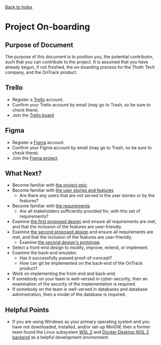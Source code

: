 [Back to Index](Index.md)

# Project On-boarding
## Purpose of Document
The purpose of this document is to position you, the potential contributor, such that you can contribute to the project. It is assumed that you have already begun, if not finished, the on-boarding process for the Thoth Tech company, and the OnTrack product.

## Trello
- Register a [Trello](https://trello.com/signup) account.
- Confirm your Trello account by email (may go to Trash, so be sure to check there).
- Join the [Trello board](https://trello.com/invite/b/elHhcRZO/289cb5bab080aeac1cf7dd9184a4fabe/task-view-taskforce)

## Figma
- Register a [Figma](https://www.figma.com/) account.
- Confirm your Figma account by email (may go to Trash, so be sure to check there).
- Join the [Figma project](https://www.figma.com/team_invite/redeem/SLuOCrE5wV5JuGc5tdlbBH).

## What Next?
- Become familiar with [the project epic](Epic.md)
- Become familiar with [the user stories and features](User-Stories-and-Features.md)
    - Are there any users that are not served in the user stories or by the features?
- Become familiar with [the requirements](Requirements.md)
    - Are all stakeholders sufficiently provided for, with this set of requirements?
- Examine [the first proposed design](design_images/Iteration%203%20Design%201%20by%20Grady%20Ramsay.png) and ensure all requirements are met, and that the inclusion of the features are user-friendly.
- Examine [the second proposed design](design_images/Iteration-3-Design-2-by-Ricky-Dodd.png) and ensure all requirements are met, and that the inclusion of the features are user-friendly.
    - Examine [the second design's prototype](https://www.figma.com/proto/XmKxWQ43MwrD6Red1DvYq6/Wire-Frame-Designs?node-id=478%3A4466&scaling=min-zoom&page-id=476%3A4327&starting-point-node-id=478%3A4466).
- Select a front-end design to modify, improve, extend, or implement.
- Examine the back-end emulator.
    - Has it successfully passed proof-of-concept?
    - How can git be implemented on the back-end of the OnTrack product?
- Work on implementing the front-end and back-end.
- If somebody on your team is well-versed in cyber-security, then an examination of the security of the implementation is required.
- If somebody on the team is well-versed in databases and database administration, then a model of the database is required.

## Helpful Points
- If you are using Windows as your primary operating system and you have not downloaded, installed, and/or set-up MinGW, then a former team found the Linux subsystem [WSL 2](https://docs.microsoft.com/en-us/windows/wsl/install) and [Docker Desktop WSL 2 backend](https://docs.docker.com/desktop/windows/wsl/) as a helpful development environment.
